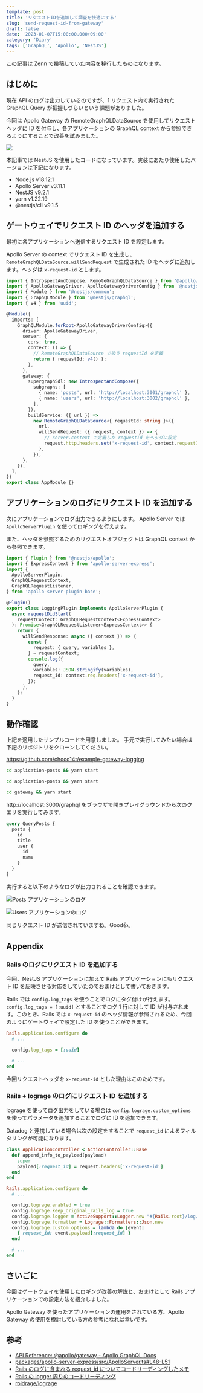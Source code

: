 ```yaml
---
template: post
title: 'リクエストIDを追加して調査を快適にする'
slug: 'send-request-id-from-gateway'
draft: false
date: '2023-01-07T15:00:00.000+09:00'
category: 'Diary'
tags: ['GraphQL', 'Apollo', 'NestJS']
---
```


この記事は Zenn で投稿していた内容を移行したものになります。

## はじめに

現在 API のログは出力しているのですが、1 リクエスト内で実行された GraphQL Query が把握しづらいという課題がありました。

今回は Apollo Gateway の RemoteGraphQLDataSource を使用してリクエストヘッダに ID を付与し、各アプリケーションの GraphQL context から参照できるようにすることで改善を試みました。

![](../images/send-request-id-from-gateway/diagram.png)

本記事では NestJS を使用したコードになっています。実装にあたり使用したバージョンは下記になります。

- Node.js v18.12.1
- Apollo Server v3.11.1
- NestJS v9.2.1
- yarn v1.22.19
- @nestjs/cli v9.1.5

## ゲートウェイでリクエスト ID のヘッダを追加する

最初に各アプリケーションへ送信するリクエスト ID を設定します。

Apollo Server の context でリクエスト ID を生成し、`RemoteGraphQLDataSource.willSendRequest` で生成された ID をヘッダに追加します。ヘッダは `x-request-id` とします。

```typescript:title=gateway/src/app.module.ts
import { IntrospectAndCompose, RemoteGraphQLDataSource } from '@apollo/gateway';
import { ApolloGatewayDriver, ApolloGatewayDriverConfig } from '@nestjs/apollo';
import { Module } from '@nestjs/common';
import { GraphQLModule } from '@nestjs/graphql';
import { v4 } from 'uuid';

@Module({
  imports: [
    GraphQLModule.forRoot<ApolloGatewayDriverConfig>({
      driver: ApolloGatewayDriver,
      server: {
        cors: true,
        context: () => {
          // RemoteGraphQLDataSource で扱う requestId を定義
          return { requestId: v4() };
        },
      },
      gateway: {
        supergraphSdl: new IntrospectAndCompose({
          subgraphs: [
            { name: 'posts', url: 'http://localhost:3001/graphql' },
            { name: 'users', url: 'http://localhost:3002/graphql' },
          ],
        }),
        buildService: ({ url }) =>
          new RemoteGraphQLDataSource<{ requestId: string }>({
            url,
            willSendRequest: ({ request, context }) => {
              // server.context で定義した requestId をヘッダに設定
              request.http.headers.set('x-request-id', context.requestId);
            },
          }),
      },
    }),
  ],
})
export class AppModule {}
```

## アプリケーションのログにリクエスト ID を追加する

次にアプリケーションでログ出力できるようにします。
Apollo Server では `ApolloServerPlugin` を使ってロギングを行えます。

また、ヘッダを参照するためのリクエストオブジェクトは GraphQL context から参照できます。

```typescript:title=logging.plugin.ts
import { Plugin } from '@nestjs/apollo';
import { ExpressContext } from 'apollo-server-express';
import {
  ApolloServerPlugin,
  GraphQLRequestContext,
  GraphQLRequestListener,
} from 'apollo-server-plugin-base';

@Plugin()
export class LoggingPlugin implements ApolloServerPlugin {
  async requestDidStart(
    requestContext: GraphQLRequestContext<ExpressContext>
  ): Promise<GraphQLRequestListener<ExpressContext>> {
    return {
      willSendResponse: async ({ context }) => {
        const {
          request: { query, variables },
        } = requestContext;
        console.log({
          query,
          variables: JSON.stringify(variables),
          request_id: context.req.headers['x-request-id'],
        });
      },
    };
  }
}
```

## 動作確認

上記を適用したサンプルコードを用意しました。
手元で実行してみたい場合は下記のリポジトリをクローンしてください。

https://github.com/choco14t/example-gateway-logging

<!--
:::details ゲートウェイ・アプリケーションの起動
`cd` のパスは適宜書き換えてください。
-->

```sh
cd application-posts && yarn start
```

```sh
cd application-posts && yarn start
```

```sh
cd gateway && yarn start
```

<!--
:::
-->

http://localhost:3000/graphql をブラウザで開きプレイグラウンドから次のクエリを実行してみます。

```graphql
query QueryPosts {
  posts {
    id
    title
    user {
      id
      name
    }
  }
}
```

実行すると以下のようなログが出力されることを確認できます。

![Posts アプリケーションのログ](../images/send-request-id-from-gateway/log-posts.png)

![Users アプリケーションのログ](../images/send-request-id-from-gateway/log-users.png)

同じリクエスト ID が送信されていますね。Good👍。

## Appendix

### Rails のログにリクエスト ID を追加する

今回、NestJS アプリケーションに加えて Rails アプリケーションにもリクエスト ID を反映させる対応をしていたのでおまけとして書いておきます。

Rails では `config.log_tags` を使うことでログにタグ付けが行えます。`config.log_tags = [:uuid]` とすることでログ 1 行に対して ID が付与されます。このとき、Rails では `x-request-id` のヘッダ情報が参照されるため、今回のようにゲートウェイで設定した ID を使うことができます。

<!--
:::details config/environments/development.rb
-->

```rb:title=config/environments/development.rb
Rails.application.configure do
  # ...

  config.log_tags = [:uuid]

  # ...
end
```

<!--
:::
-->

今回リクエストヘッダを `x-request-id` とした理由はこのためです。

### Rails + lograge のログにリクエスト ID を追加する

lograge を使ってログ出力をしている場合は `config.lograge.custom_options` を使ってパラメータを追加することでログに ID を追加できます。

Datadog と連携している場合は次の設定をすることで `request_id` によるフィルタリングが可能になります。

<!--
:::details app/controllers/application_controller.rb
-->

```rb:title=app/controllers/application_controller.rb
class ApplicationController < ActionController::Base
  def append_info_to_payload(payload)
    super
    payload[:request_id] = request.headers['x-request-id']
  end
end
```

<!--
:::
-->

<!--
:::details config/environments/development.rb
-->

```rb:title=config/environments/development.rb
Rails.application.configure do
  # ...

  config.lograge.enabled = true
  config.lograge.keep_original_rails_log = true
  config.lograge.logger = ActiveSupport::Logger.new "#{Rails.root}/log/lograge_#{Rails.env}.log"
  config.lograge.formatter = Lograge::Formatters::Json.new
  config.lograge.custom_options = lambda do |event|
    { request_id: event.payload[:request_id] }
  end

  # ...
end
```

<!--
:::
-->

## さいごに

今回はゲートウェイを使用したロギング改善の解説と、おまけとして Rails アプリケーションでの設定方法を紹介しました。

Apollo Gateway を使ったアプリケーションの運用をされている方、Apollo Gateway の使用を検討している方の参考になれば幸いです。

## 参考

- [API Reference: @apollo/gateway - Apollo GraphQL Docs](https://www.apollographql.com/docs/apollo-server/using-federation/api/apollo-gateway)
- [packages/apollo-server-express/src/ApolloServer.ts#L48-L51](https://github.com/apollographql/apollo-server/blob/apollo-server-express%403.11.1/packages/apollo-server-express/src/ApolloServer.ts#L48-L51)
- [Rails のログに含まれる request_id についてコードリーディングしたメモ](https://zenn.dev/bisque/scraps/e0c58eb6fd07fa)
- [Rails の logger 周りのコードリーディング](https://blog.freedom-man.com/rails-logger-codereading)
- [roidrage/lograge](https://github.com/roidrage/lograge)
